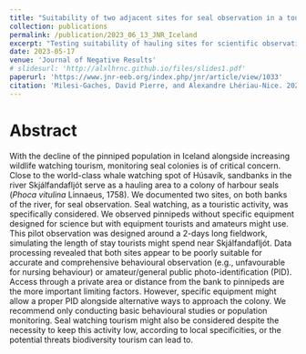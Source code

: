 ```yaml
---
title: "Suitability of two adjacent sites for seal observation in a tourism-like and citizen science context in Húsavik, Iceland."
collection: publications
permalink: /publication/2023_06_13_JNR_Iceland
excerpt: "Testing suitability of hauling sites for scientific observations in the context of tourism."
date: 2023-05-17
venue: 'Journal of Negative Results'
# slidesurl: 'http://alxlhrnc.github.io/files/slides1.pdf'
paperurl: 'https://www.jnr-eeb.org/index.php/jnr/article/view/1033'
citation: 'Milesi-Gaches, David Pierre, and Alexandre Lhériau-Nice. 2024. &quot;Suitability of two adjacent sites for seal observation in a tourism-like and citizen science context in Húsavik, Iceland.&quot; <i>Journal of Negative Results</i>, 16. https://www.jnr-eeb.org/index.php/jnr/article/view/1033.'
---
```


# Abstract
With the decline of the pinniped population in Iceland alongside increasing wildlife watching tourism, monitoring seal colonies is of critical concern. Close to the world-class whale watching spot of Húsavík, sandbanks in the river Skjálfandafljót serve as a hauling area to a colony of harbour seals (<i>Phoca vitulina</i> Linnaeus, 1758). We documented two sites, on both banks of the river, for seal observation. Seal watching, as a touristic activity, was specifically considered. We observed pinnipeds without specific equipment designed for science but with equipment tourists and amateurs might use. This pilot observation was designed around a 2-days long fieldwork, simulating the length of stay tourists might spend near Skjálfandafljót. Data processing revealed that both sites appear to be poorly suitable for accurate and comprehensive behavioural observation (e.g., unfavourable for nursing behaviour) or amateur/general public photo-identification (PID). Access through a private area or distance from the bank to pinnipeds are the more important limiting factors. However, specific equipment might allow a proper PID alongside alternative ways to approach the colony. We recommend only conducting basic behavioural studies or population monitoring. Seal watching tourism might also be considered despite the necessity to keep this activity low, according to local specificities, or the potential threats biodiversity tourism can lead to.